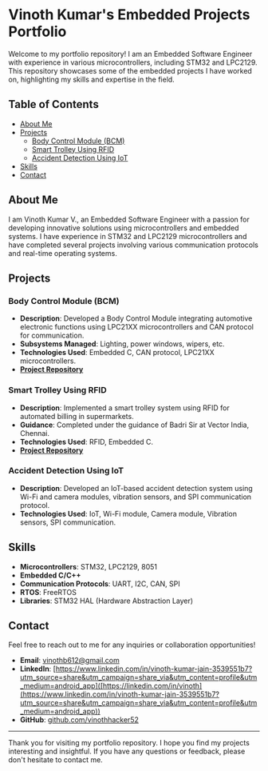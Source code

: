 # Vinoth Kumar's Embedded Projects Portfolio

Welcome to my portfolio repository! I am an Embedded Software Engineer with experience in various microcontrollers, including STM32 and LPC2129. This repository showcases some of the embedded projects I have worked on, highlighting my skills and expertise in the field.

## Table of Contents
- [About Me](#about-me)
- [Projects](#projects)
  - [Body Control Module (BCM)](#body-control-module-bcm)
  - [Smart Trolley Using RFID](#smart-trolley-using-rfid)
  - [Accident Detection Using IoT](#accident-detection-using-iot)
- [Skills](#skills)
- [Contact](#contact)

## About Me

I am Vinoth Kumar V., an Embedded Software Engineer with a passion for developing innovative solutions using microcontrollers and embedded systems. I have experience in STM32 and LPC2129 microcontrollers and have completed several projects involving various communication protocols and real-time operating systems.

## Projects

### Body Control Module (BCM)
- **Description**: Developed a Body Control Module integrating automotive electronic functions using LPC21XX microcontrollers and CAN protocol for communication.
- **Subsystems Managed**: Lighting, power windows, wipers, etc.
- **Technologies Used**: Embedded C, CAN protocol, LPC21XX microcontrollers.
- **[Project Repository]([https://github.com/vinothhacker52/BCM_Project](https://github.com/vinothhacker52/Embedded_Projects/tree/main/Embedded%20Projects/CAN))**

### Smart Trolley Using RFID
- **Description**: Implemented a smart trolley system using RFID for automated billing in supermarkets.
- **Guidance**: Completed under the guidance of Badri Sir at Vector India, Chennai.
- **Technologies Used**: RFID, Embedded C.
- **[Project Repository]([https://github.com/vinothhacker52/Smart_Trolley](https://github.com/vinothhacker52/Embedded_Projects/tree/main/Embedded%20Projects/SMART%20TROLLEY%20USING%20RFID))**

### Accident Detection Using IoT
- **Description**: Developed an IoT-based accident detection system using Wi-Fi and camera modules, vibration sensors, and SPI communication protocol.
- **Technologies Used**: IoT, Wi-Fi module, Camera module, Vibration sensors, SPI communication.

## Skills

- **Microcontrollers**: STM32, LPC2129, 8051
- **Embedded C/C++**
- **Communication Protocols**: UART, I2C, CAN, SPI
- **RTOS**: FreeRTOS
- **Libraries**: STM32 HAL (Hardware Abstraction Layer)

## Contact

Feel free to reach out to me for any inquiries or collaboration opportunities!

- **Email**: vinothb612@gmail.com
- **LinkedIn**: [https://www.linkedin.com/in/vinoth-kumar-jain-3539551b7?utm_source=share&utm_campaign=share_via&utm_content=profile&utm_medium=android_app]([https://linkedin.com/in/vinoth](https://www.linkedin.com/in/vinoth-kumar-jain-3539551b7?utm_source=share&utm_campaign=share_via&utm_content=profile&utm_medium=android_app))
- **GitHub**: [github.com/vinothhacker52](https://github.com/vinothhacker52)

---

Thank you for visiting my portfolio repository. I hope you find my projects interesting and insightful. If you have any questions or feedback, please don't hesitate to contact me.
